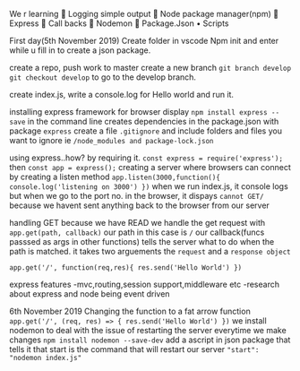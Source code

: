 We r learning
 Logging simple output
 Node package manager(npm)
 Express
 Call backs
 Nodemon
 Package.Json
• Scripts

First day(5th November 2019)
Create folder in vscode
Npm init and enter while u fill in to create a json package.

create a repo, push work to master
create a new branch `git branch develop`
`git checkout develop` to go to the develop branch.

create index.js, write a console.log for Hello world and run it.

installing express framework for browser display
`npm install express --save` in the command line
creates dependencies in the package.json with package `express`
create a file `.gitignore` and include folders and files you want to ignore ie `/node_modules and package-lock.json`

using express..how? by requiring it. `const express = require('express');` then `const app = express();`
creating a server where browsers can connect by creating a listen method
`app.listen(3000,function(){ console.log('listening on 3000') })`
when we run index.js, it console logs but when we go to the port no. in the browser, it dispays `cannot GET/` because we havent sent anything back to the browser from our server

handling GET because we have READ
we handle the get request with `app.get(path, callback)`
our path in this case is `/`
our callback(funcs passsed as args in other functions) tells the server what to do when the path is matched.
it takes two arguements the `request` and a `response object`

`app.get('/', function(req,res){ res.send('Hello World') })`

express features
-mvc,routing,session support,middleware etc
-research about express and node being event driven

6th November 2019
Changing the function to a fat arrow function
`app.get('/', (req, res) => { res.send('Hello World') })`
we install nodemon to deal with the issue of restarting the server everytime we make changes
`npm install nodemon --save-dev`
add a ascript in json package that tells it that start is the command that will restart our server
`"start": "nodemon index.js"`

